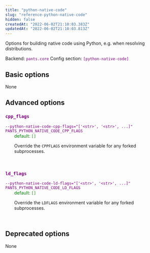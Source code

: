 ```yaml
---
title: "python-native-code"
slug: "reference-python-native-code"
hidden: false
createdAt: "2022-06-02T21:10:03.383Z"
updatedAt: "2022-06-02T21:10:03.813Z"
---
```

Options for building native code using Python, e.g. when resolving distributions.

Backend: <span style="color: purple"><code>pants.core</code></span>
Config section: <span style="color: purple"><code>[python-native-code]</code></span>

## Basic options

None

## Advanced options

<div style="color: purple">
  <h3><code>cpp_flags</code></h3>
  <code>--python-native-code-cpp-flags=&quot;['&lt;str&gt;', '&lt;str&gt;', ...]&quot;</code><br>
  <code>PANTS_PYTHON_NATIVE_CODE_CPP_FLAGS</code><br>
</div>
<div style="padding-left: 2em;">
<span style="color: green">default: <code>[]</code></span>

<br>

Override the `CPPFLAGS` environment variable for any forked subprocesses.
</div>
<br>

<div style="color: purple">
  <h3><code>ld_flags</code></h3>
  <code>--python-native-code-ld-flags=&quot;['&lt;str&gt;', '&lt;str&gt;', ...]&quot;</code><br>
  <code>PANTS_PYTHON_NATIVE_CODE_LD_FLAGS</code><br>
</div>
<div style="padding-left: 2em;">
<span style="color: green">default: <code>[]</code></span>

<br>

Override the `LDFLAGS` environment variable for any forked subprocesses.
</div>
<br>


## Deprecated options

None